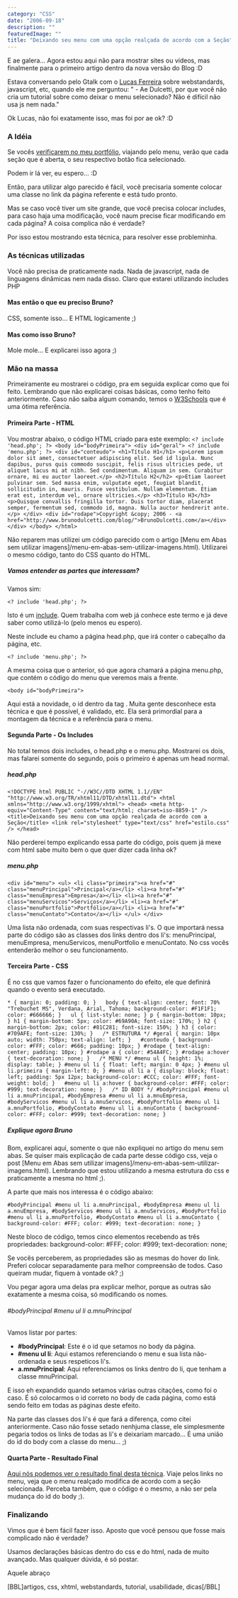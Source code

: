 ```yaml
---
category: "CSS"
date: "2006-09-18"
description: ""
featuredImage: ""
title: "Deixando seu menu com uma opção realçada de acordo com a Seção"
---
```


E ae galera... Agora estou aqui não para mostrar sites ou vídeos, mas finalmente para o primeiro artigo dentro da nova versão do Blog :D

Estava conversando pelo Gtalk com o [Lucas Ferreira](http://www.lucasferreira.com/ "Visitar o Site do Lucas") sobre webstandards, javascript, etc, quando ele me perguntou: " - Ae Dulcetti, por que você não cria um tutorial sobre como deixar o menu selecionado? Não é difícil não usa js nem nada."

Ok Lucas, não foi exatamente isso, mas foi por ae ok? :D

### A Idéia

Se vocês [verificarem no meu portfólio](http://www.brunodulcetti.com/), viajando pelo menu, verão que cada seção que é aberta, o seu respectivo botão fica selecionado.

Podem ir lá ver, eu espero... :D

Então, para utilizar algo parecido é fácil, você precisaria somente colocar uma classe no link da página referente e está tudo pronto.

Mas se caso você tiver um site grande, que você precisa colocar includes, para caso haja uma modificação, você naum precise ficar modificando em cada página? A coisa complica não é verdade?

Por isso estou mostrando esta técnica, para resolver esse probleminha.

### As técnicas utilizadas

Você não precisa de praticamente nada. Nada de javascript, nada de linguagens dinâmicas nem nada disso. Claro que estarei utilizando includes PHP

#### Mas então o que eu preciso Bruno?

CSS, somente isso... E HTML logicamente ;)

#### Mas como isso Bruno?

Mole mole... E explicarei isso agora ;)

### Mão na massa

Primeiramente eu mostrarei o código, pra em seguida explicar como que foi feito. Lembrando que não explicarei coisas básicas, como tenho feito anteriormente. Caso não saiba algum comando, temos o [W3Schools](http://www.w3schools.com/ "Visitar o site da W3Schools") que é uma ótima referência.

#### Primeira Parte - HTML

Vou mostrar abaixo, o código HTML criado para este exemplo: `<? include 'head.php'; ?> <body id="bodyPrimeira"> <div id="geral"> <? include 'menu.php'; ?> <div id="conteudo"> <h1>Título H1</h1> <p>Lorem ipsum dolor sit amet, consectetuer adipiscing elit. Sed id ligula. Nunc dapibus, purus quis commodo suscipit, felis risus ultricies pede, ut aliquet lacus mi at nibh. Sed condimentum. Aliquam in sem. Curabitur ornare, mi eu auctor laoreet.</p> <h2>Título H2</h2> <p>Etiam laoreet pulvinar sem. Sed massa enim, vulputate eget, feugiat blandit, sollicitudin in, mauris. Fusce vestibulum. Nullam elementum. Etiam erat est, interdum vel, ornare ultricies.</p> <h3>Título H3</h3> <p>Quisque convallis fringilla tortor. Duis tortor diam, placerat semper, fermentum sed, commodo id, magna. Nulla auctor hendrerit ante.</p> </div> <div id="rodape">Copyright &copy; 2006 - <a href="http://www.brunodulcetti.com/blog/">BrunoDulcetti.com</a></div> </div> </body> </html>`

Não reparem mas utilizei um código parecido com o artigo [Menu em Abas sem utilizar imagens]/menu-em-abas-sem-utilizar-imagens.html). Utilizarei o mesmo código, tanto do CSS quanto do HTML.

##### Vamos entender as partes que interessam?

Vamos sim:

  
`<? include 'head.php'; ?>`

Isto é um [include](http://en.wikipedia.org/wiki/Server-side_include). Quem trabalha com web já conhece este termo e já deve saber como utilizá-lo (pelo menos eu espero).

Neste include eu chamo a página head.php, que irá conter o cabeçalho da página, etc.

  
`<? include 'menu.php'; ?>`

A mesma coisa que o anterior, só que agora chamará a página menu.php, que contém o código do menu que veremos mais a frente.

  
`<body id="bodyPrimeira">`

Aqui está a novidade, o id dentro da tag <body>. Muita gente desconhece esta técnica e que é possível, é validado, etc. Ela será primordial para a montagem da técnica e a referência para o menu.

#### Segunda Parte - Os Includes

No total temos dois includes, o head.php e o menu.php. Mostrarei os dois, mas falarei somente do segundo, pois o primeiro é apenas um head normal.

##### head.php

`<!DOCTYPE html PUBLIC "-//W3C//DTD XHTML 1.1//EN" "http://www.w3.org/TR/xhtml11/DTD/xhtml11.dtd"> <html xmlns="http://www.w3.org/1999/xhtml"> <head> <meta http-equiv="Content-Type" content="text/html; charset=iso-8859-1" /> <title>Deixando seu menu com uma opção realçada de acordo com a Seção</title> <link rel="stylesheet" type="text/css" href="estilo.css" /> </head>`

Não perderei tempo explicando essa parte do código, pois quem já mexe com html sabe muito bem o que quer dizer cada linha ok?

##### menu.php

`<div id="menu"> <ul> <li class="primeira"><a href="#" class="menuPrincipal">Principal</a></li> <li><a href="#" class="menuEmpresa">Empresa</a></li> <li><a href="#" class="menuServicos">Serviços</a></li> <li><a href="#" class="menuPortfolio">Portfólio</a></li> <li><a href="#" class="menuContato">Contato</a></li> </ul> </div>`

Uma lista não ordenada, com suas respectivas li's. O que importará nessa parte do código são as classes dos links dentro dos li's: menuPrincipal, menuEmpresa, menuServicos, menuPortfolio e menuContato. No css vocês entenderão melhor o seu funcionamento.

#### Terceira Parte - CSS

É no css que vamos fazer o funcionamento do efeito, ele que definirá quando o evento será executado.

  
`* { margin: 0; padding: 0; }  
body { text-align: center; font: 70% "Trebuchet MS", Verdana, Arial, Tahoma; background-color: #F1F1F1; color: #666666; }  
ul { list-style: none; } p { margin-bottom: 10px; } h1 { margin-bottom: 5px; color: #69A90A; font-size: 170%; } h2 { margin-bottom: 2px; color: #81C281; font-size: 150%; } h3 { color: #709AFE; font-size: 130%; }  
/* ESTRUTURA */ #geral { margin: 10px auto; width: 750px; text-align: left; }  
#conteudo { background-color: #FFF; color: #666; padding: 10px; } #rodape { text-align: center; padding: 10px; } #rodape a { color: #54A4FC; } #rodape a:hover { text-decoration: none; }  
/* MENU */ #menu ul { height: 1%; display: table; } #menu ul li { float: left; margin: 0 4px; } #menu ul li.primeira { margin-left: 0; } #menu ul li a { display: block; float: left; padding: 5px 12px; background-color: #CCC; color: #FFF; font-weight: bold; }  
#menu ul li a:hover { background-color: #FFF; color: #999; text-decoration: none; }  
/* ID BODY */ #bodyPrincipal #menu ul li a.mnuPrincipal, #bodyEmpresa #menu ul li a.mnuEmpresa, #bodyServicos #menu ul li a.mnuServicos, #bodyPortfolio #menu ul li a.mnuPortfolio, #bodyContato #menu ul li a.mnuContato { background-color: #FFF; color: #999; text-decoration: none; }`

##### Explique agora Bruno

Bom, explicarei aqui, somente o que não expliquei no artigo do menu sem abas. Se quiser mais explicação de cada parte desse código css, veja o post [Menu em Abas sem utilizar imagens]/menu-em-abas-sem-utilizar-imagens.html). Lembrando que estou utilizando a mesma estrutura do css e praticamente a mesma no html ;).

A parte que mais nos interessa é o código abaixo:

  
`#bodyPrincipal #menu ul li a.mnuPrincipal, #bodyEmpresa #menu ul li a.mnuEmpresa, #bodyServicos #menu ul li a.mnuServicos, #bodyPortfolio #menu ul li a.mnuPortfolio, #bodyContato #menu ul li a.mnuContato { background-color: #FFF; color: #999; text-decoration: none; }`

Neste bloco de código, temos cinco elementos recebendo as três propriedades: background-color: #FFF; color: #999; text-decoration: none;

Se vocês perceberem, as propriedades são as mesmas do hover do link. Preferi colocar separadamente para melhor compreensão de todos. Caso queiram mudar, fiquem à vontade ok? ;)

Vou pegar agora uma delas pra explicar melhor, porque as outras são exatamente a mesma coisa, só modificando os nomes.

###### #bodyPrincipal #menu ul li a.mnuPrincipal

Vamos listar por partes:

- **#bodyPrincipal**: Este é o id que setamos no body da página.
- **#menu ul li**: Aqui estamos referenciando o menu e sua lista não-ordenada e seus respeticos li's.
- **a.mnuPrincipal**: Aqui referenciamos os links dentro do li, que tenham a classe mnuPrincipal.

E isso eh expandido quando setamos várias outras citações, como foi o caso. É só colocarmos o id correto no body de cada página, como está sendo feito em todas as páginas deste efeito.

Na parte das classes dos li's é que fará a diferença, como citei anteriormente. Caso não fosse setado nenhjuma classe, ele simplesmente pegaria todos os links de todas as li's e deixariam marcado... É uma união do id do body com a classe do menu... ;)

#### Quarta Parte - Resultado Final

[Aqui nós podemos ver o resultado final desta técnica](http://www.brunodulcetti.com/artigos/menu_realcado/). Viaje pelos links no menu, veja que o menu realçado modifica de acordo com a seção selecionada. Perceba também, que o código é o mesmo, a não ser pela mudança do id do body ;).

### Finalizando

Vimos que é bem fácil fazer isso. Aposto que você pensou que fosse mais complicado não é verdade?

Usamos declarações básicas dentro do css e do html, nada de muito avançado. Mas qualquer dúvida, é só postar.

Aquele abraço

\[BBL\]artigos, css, xhtml, webstandards, tutorial, usabilidade, dicas\[/BBL\]
